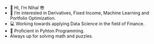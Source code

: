 - 👋 Hi, I’m Nihal 😎
- 👀 I’m interested in Derivatives, Fixed Income, Machine Learning and Portfolio Optimization.
- 💻 Working towards applying Data Science in the field of Finance.
- 🐍 Proficient in Pyhton Programming.
- Always up for solving math and puzzles.


<!---
Nihal-Git/Nihal-Git is a ✨ special ✨ repository because its `README.md` (this file) appears on your GitHub profile.
You can click the Preview link to take a look at your changes.
--->

